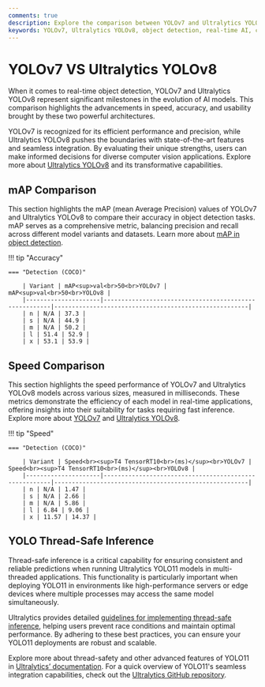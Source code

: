 ```yaml
---
comments: true
description: Explore the comparison between YOLOv7 and Ultralytics YOLOv8, highlighting advancements in object detection, real-time AI capabilities, and performance optimizations. Discover how these models cater to diverse computer vision applications, from edge AI deployments to large-scale tasks.
keywords: YOLOv7, Ultralytics YOLOv8, object detection, real-time AI, computer vision, edge AI, YOLO models, AI performance comparison
---
```


# YOLOv7 VS Ultralytics YOLOv8

When it comes to real-time object detection, YOLOv7 and Ultralytics YOLOv8 represent significant milestones in the evolution of AI models. This comparison highlights the advancements in speed, accuracy, and usability brought by these two powerful architectures.

YOLOv7 is recognized for its efficient performance and precision, while Ultralytics YOLOv8 pushes the boundaries with state-of-the-art features and seamless integration. By evaluating their unique strengths, users can make informed decisions for diverse computer vision applications. Explore more about [Ultralytics YOLOv8](https://github.com/ultralytics/ultralytics) and its transformative capabilities.

## mAP Comparison

This section highlights the mAP (mean Average Precision) values of YOLOv7 and Ultralytics YOLOv8 to compare their accuracy in object detection tasks. mAP serves as a comprehensive metric, balancing precision and recall across different model variants and datasets. Learn more about [mAP in object detection](https://www.ultralytics.com/glossary/mean-average-precision-map).

!!! tip "Accuracy"

    === "Detection (COCO)"

    	| Variant | mAP<sup>val<br>50<br>YOLOv7 | mAP<sup>val<br>50<br>YOLOv8 |
    	|---------------------|-------------------------------------------------------|-------------------------------------------------------|
    	| n | N/A | 37.3 |
    	| s | N/A | 44.9 |
    	| m | N/A | 50.2 |
    	| l | 51.4 | 52.9 |
    	| x | 53.1 | 53.9 |


## Speed Comparison

This section highlights the speed performance of YOLOv7 and Ultralytics YOLOv8 models across various sizes, measured in milliseconds. These metrics demonstrate the efficiency of each model in real-time applications, offering insights into their suitability for tasks requiring fast inference. Explore more about [YOLOv7](https://docs.ultralytics.com/models/yolov7/) and [Ultralytics YOLOv8](https://github.com/ultralytics/ultralytics).

!!! tip "Speed"

    === "Detection (COCO)"

    	| Variant | Speed<br><sup>T4 TensorRT10<br>(ms)</sup><br>YOLOv7 | Speed<br><sup>T4 TensorRT10<br>(ms)</sup><br>YOLOv8 |
    	|---------------------|-------------------------------------------------------|-------------------------------------------------------|
    	| n | N/A | 1.47 |
    	| s | N/A | 2.66 |
    	| m | N/A | 5.86 |
    	| l | 6.84 | 9.06 |
    	| x | 11.57 | 14.37 |

## YOLO Thread-Safe Inference

Thread-safe inference is a critical capability for ensuring consistent and reliable predictions when running Ultralytics YOLO11 models in multi-threaded applications. This functionality is particularly important when deploying YOLO11 in environments like high-performance servers or edge devices where multiple processes may access the same model simultaneously.

Ultralytics provides detailed [guidelines for implementing thread-safe inference](https://docs.ultralytics.com/guides/yolo-thread-safe-inference/), helping users prevent race conditions and maintain optimal performance. By adhering to these best practices, you can ensure your YOLO11 deployments are robust and scalable.

Explore more about thread-safety and other advanced features of YOLO11 in [Ultralytics’ documentation](https://docs.ultralytics.com/guides/). For a quick overview of YOLO11's seamless integration capabilities, check out the [Ultralytics GitHub repository](https://github.com/ultralytics/ultralytics).
